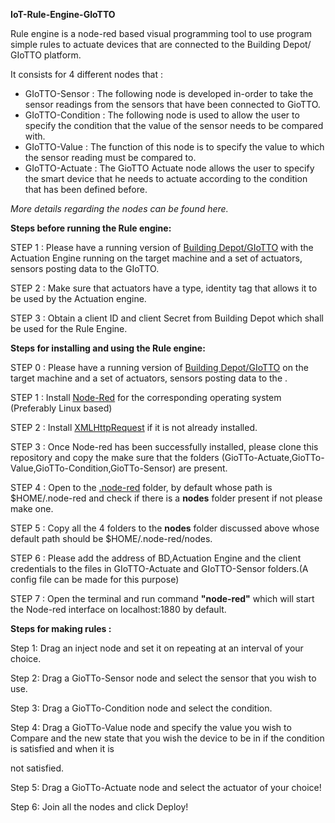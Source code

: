 **IoT-Rule-Engine-GIoTTO**

Rule engine is a node-red based visual programming tool to use program simple rules to actuate devices that are connected to the Building Depot/ GIoTTO platform.

It consists for 4 different nodes that :

- GIoTTO-Sensor : The following node is developed in-order to take the sensor readings from the sensors that have been connected to GioTTO.
- GIoTTO-Condition : The following node is used to allow the user to specify the condition that the value of the sensor needs to be compared with.
- GIoTTO-Value : The function of this node is to specify the value to which the sensor reading must be compared to.
- GIoTTO-Actuate : The GioTTO Actuate node allows the user to specify the smart device that he needs to actuate according to the condition that has been defined before.

_More details regarding the nodes can be found here._

**Steps before running the Rule engine:**

STEP 1 : Please have a running version of [Building Depot/GIoTTO](http://iotexpedition.org/downloads.html) with the Actuation Engine running on the target machine and a set of actuators, sensors posting data to the GIoTTO.

STEP 2 : Make sure that actuators have a type, identity tag that allows it to be used by the Actuation engine.

STEP 3 : Obtain a client ID and client Secret from Building Depot which shall be used for the Rule Engine.

**Steps for installing and using the Rule engine:**

STEP 0 : Please have a running version of [Building Depot/GIoTTO](http://iotexpedition.org/downloads.html) on the target machine and a set of actuators, sensors posting data to the .

STEP 1 : Install [Node-Red](https://nodered.org/docs/getting-started/installation) for the corresponding operating system (Preferably Linux based)

STEP 2 : Install [XMLHttpRequest](https://www.npmjs.com/package/xmlhttprequest) if it is not already installed.

STEP 3 : Once Node-red has been successfully installed, please clone this repository and copy the make sure that the  folders (GioTTo-Actuate,GioTTo-Value,GioTTo-Condition,GioTTo-Sensor) are present.

STEP 4 : Open to the   [.node-red](https://nodered.org/docs/configuration) folder, by default whose path is $HOME/.node-red and check if there is a **nodes** folder present if not please make one.

STEP 5 : Copy all the 4 folders to the **nodes**  folder discussed above whose default path should be $HOME/.node-red/nodes.

STEP 6 : Please add the address of BD,Actuation Engine and the client credentials to the files in GIoTTO-Actuate and GIoTTO-Sensor folders.(A config file can be made for this purpose)

STEP 7 : Open the terminal and run command **&quot;node-red&quot;** which will start the Node-red interface on localhost:1880 by default.



**Steps for making rules :**

Step 1: Drag an inject node and set it on repeating at an interval of your choice.

Step 2: Drag a GioTTo-Sensor node and select the sensor that you wish to use.

Step 3: Drag a GioTTo-Condition node and select the condition.

Step 4: Drag a GioTTo-Value node and specify the value you wish to Compare and the new state that you wish the device to be in if the condition is satisfied and when it is

not satisfied.

Step 5: Drag a GioTTo-Actuate node and select the actuator of your choice!

Step 6: Join all the nodes and click Deploy!

